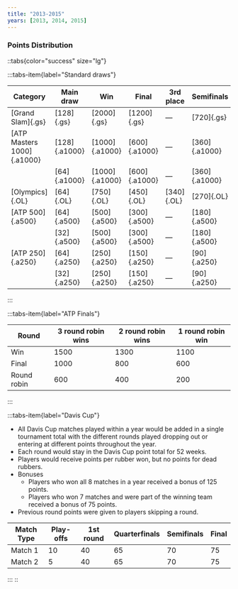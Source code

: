```yaml
---
title: "2013-2015"
years: [2013, 2014, 2015]
---
```


### Points Distribution

::tabs{color="success" size="lg"}

:::tabs-item{label="Standard draws"}

| Category                   | Main draw     | Win            | Final         | 3rd place  | Semifinals    | Quarterfinals | Round of 16  | Round of 32  | Round of 64  | Round of 128 |
| -------------------------- | ------------- | -------------- | ------------- | ---------- | ------------- | ------------- | ------------ | ------------ | ------------ | ------------ |
| [Grand Slam]{.gs}          | [128]{.gs}    | [2000]{.gs}    | [1200]{.gs}   | —          | [720]{.gs}    | [360]{.gs}    | [180]{.gs}   | [90]{.gs}    | [45]{.gs}    | [10]{.gs}    |
| [ATP Masters 1000]{.a1000} | [128]{.a1000} | [1000]{.a1000} | [600]{.a1000} | —          | [360]{.a1000} | [180]{.a1000} | [90]{.a1000} | [45]{.a1000} | [25]{.a1000} | [10]{.a1000} |
|                            | [64]{.a1000}  | [1000]{.a1000} | [600]{.a1000} | —          | [360]{.a1000} | [180]{.a1000} | [90]{.a1000} | [45]{.a1000} | [10]{.a1000} | —            |
| [Olympics]{.OL}            | [64]{.OL}     | [750]{.OL}     | [450]{.OL}    | [340]{.OL} | [270]{.OL}    | [135]{.OL}    | [70]{.OL}    | [35]{.OL}    | [5]{.OL}     | —            |
| [ATP 500]{.a500}           | [64]{.a500}   | [500]{.a500}   | [300]{.a500}  | —          | [180]{.a500}  | [90]{.a500}   | [45]{.a500}  | [20]{.a500}  | [0]{.a500}   | —            |
|                            | [32]{.a500}   | [500]{.a500}   | [300]{.a500}  | —          | [180]{.a500}  | [90]{.a500}   | [45]{.a500}  | [0]{.a500}   | —            | —            |
| [ATP 250]{.a250}           | [64]{.a250}   | [250]{.a250}   | [150]{.a250}  | —          | [90]{.a250}   | [45]{.a250}   | [20]{.a250}  | [10]{.a250}  | [0]{.a250}   | —            |
|                            | [32]{.a250}   | [250]{.a250}   | [150]{.a250}  | —          | [90]{.a250}   | [45]{.a250}   | [20]{.a250}  | [0]{.a250}   | —            | —            |

:::

:::tabs-item{label="ATP Finals"}

| Round       | 3 round robin wins | 2 round robin wins | 1 round robin win |
| ----------- | ------------------ | ------------------ | ----------------- |
| Win         | 1500               | 1300               | 1100              |
| Final       | 1000               | 800                | 600               |
| Round robin | 600                | 400                | 200               |

:::

:::tabs-item{label="Davis Cup"}

- All Davis Cup matches played within a year would be added in a single tournament total with the different rounds played dropping out or entering at different points throughout the year.
- Each round would stay in the Davis Cup point total for 52 weeks.
- Players would receive points per rubber won, but no points for dead rubbers.
- Bonuses
  - Players who won all 8 matches in a year received a bonus of 125 points.
  - Players who won 7 matches and were part of the winning team received a bonus of 75 points.
- Previous round points were given to players skipping a round.

| Match Type | Play-offs | 1st round | Quarterfinals | Semifinals | Final |
| ---------- | --------- | --------- | ------------- | ---------- | ----- |
| Match 1    | 10        | 40        | 65            | 70         | 75    |
| Match 2    | 5         | 40        | 65            | 70         | 75    |

:::
::
